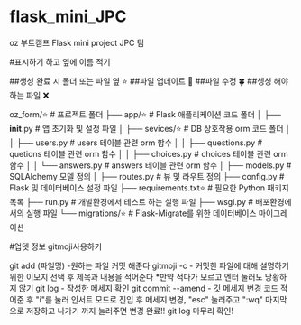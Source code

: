 # flask_mini_JPC
oz 부트캠프 Flask mini project JPC 팀


#표시하기 하고 옆에 이름 적기

##생성 완료 시 폴더 또는 파일 옆 ⭐️
##파일 업데이트 🚀
##파일 수정 🍀
##셍성 해야하는 파일 ❌

oz_form/⭐️                        # 프로젝트 폴더 
├── app/⭐️                        # Flask 애플리케이션 코드 폴더 
│   ├── __init__.py             # 앱 초기화 및 설정 파일
│   ├── sevices/⭐️                # DB 상호작용 orm 코드 폴더
│   │   ├── users.py            # users 테이블 관련 orm 함수
│   │   ├── questions.py        # quetions 테이블 관련 orm 함수
│   │   ├── choices.py          # choices 테이블 관련 orm 함수
│   │   └── answers.py          # answers 테이블 관련 orm 함수
│   ├── models.py               # SQLAlchemy 모델 정의
│   ├── routes.py               # 뷰 및 라우트 정의
├── config.py                   # Flask 및 데이터베이스 설정 파일
├── requirements.txt⭐️          # 필요한 Python 패키지 목록
├── run.py                      # 개발환경에서 테스트 하는 실행 파일
├── wsgi.py                     # 배포환경에서의 실행 파일
└── migrations/⭐️                 # Flask-Migrate를 위한 데이터베이스 마이그레이션

#업뎃 정보 gitmoji사용하기

git add (파일명) -원하는 파일 커밋 해준다
gitmoji -c - 커밋한 파일에 대해 설명하기 위한 이모지 선택 후 제목과 내용을 적어준다
*만약 적다가 모르고 엔터 눌러도 당황하지 않기
git log - 작성한 메세지 확인
git commit --amend - 깃 메세지 변경 코드 적어준 후 "i"를 눌러 인서트 모드로 진입 후 메세지 변경, "esc" 눌러주고 ":wq" 마지막으로 저장하고 나가기 까지 눌러주면 변경 완료!!
git log 마무리 확인!